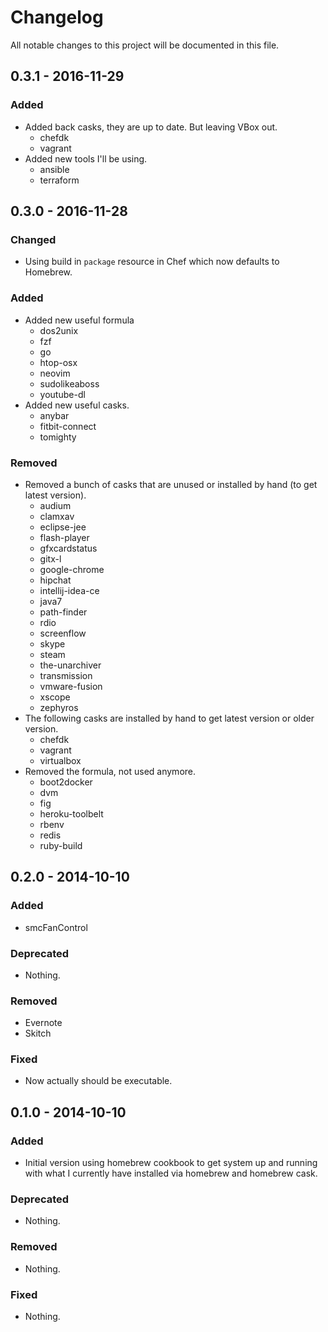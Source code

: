 # Changelog
All notable changes to this project will be documented in this file.

## 0.3.1 - 2016-11-29
### Added
- Added back casks, they are up to date. But leaving VBox out.
  - chefdk
  - vagrant
- Added new tools I'll be using.
  - ansible
  - terraform

## 0.3.0 - 2016-11-28
### Changed
- Using build in `package` resource in Chef which now defaults to Homebrew.

### Added
- Added new useful formula
  - dos2unix
  - fzf
  - go
  - htop-osx
  - neovim
  - sudolikeaboss
  - youtube-dl
- Added new useful casks.
  - anybar
  - fitbit-connect
  - tomighty

### Removed
- Removed a bunch of casks that are unused or installed by hand (to get latest
  version).
  - audium
  - clamxav
  - eclipse-jee
  - flash-player
  - gfxcardstatus
  - gitx-l
  - google-chrome
  - hipchat
  - intellij-idea-ce
  - java7
  - path-finder
  - rdio
  - screenflow
  - skype
  - steam
  - the-unarchiver
  - transmission
  - vmware-fusion
  - xscope
  - zephyros
- The following casks are installed by hand to get latest version or older
  version.
  - chefdk
  - vagrant
  - virtualbox
- Removed the formula, not used anymore.
  - boot2docker
  - dvm
  - fig
  - heroku-toolbelt
  - rbenv
  - redis
  - ruby-build

## 0.2.0 - 2014-10-10

### Added
- smcFanControl

### Deprecated
- Nothing.

### Removed
- Evernote
- Skitch

### Fixed
- Now actually should be executable.


## 0.1.0 - 2014-10-10

### Added
- Initial version using homebrew cookbook to get system up and running with
  what I currently have installed via homebrew and homebrew cask.

### Deprecated
- Nothing.

### Removed
- Nothing.

### Fixed
- Nothing.
